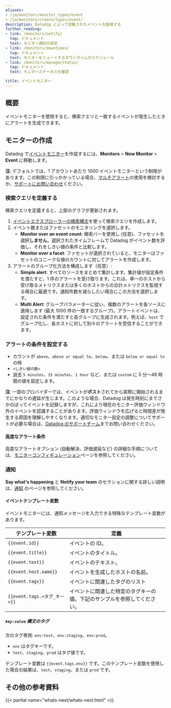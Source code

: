 ```yaml
---
aliases:
- /ja/monitors/monitor_types/event
- /ja/monitors/create/types/event/
description: Datadog によって収集されたイベントを監視する
further_reading:
- link: /monitors/notify/
  tag: ドキュメント
  text: モニター通知の設定
- link: /monitors/downtimes/
  tag: ドキュメント
  text: モニターをミュートするダウンタイムのスケジュール
- link: /monitors/manage/status/
  tag: ドキュメント
  text: モニターステータスを確認

title: イベントモニター
---
```


## 概要

イベントモニターを使用すると、検索クエリと一致するイベントが発生したときにアラートを生成できます。

## モニターの作成

Datadog で[イベントモニター][1]を作成するには、**Monitors** > **New Monitor** > **Event** に移動します。

<div class="alert alert-info"><strong>注</strong>: デフォルトでは、1 アカウントあたり 1000 イベントモニターという制限があります。この制限に引っかかっている場合、<a href="/monitors/configuration/?tab=thresholdalert#alert-grouping">マルチアラート</a>の使用を検討するか、<a href="/help/">サポートにお問い合わせ</a>ください。</div>

### 検索クエリを定義する

検索クエリを定義すると、上部のグラフが更新されます。

1. [イベントエクスプローラーの検索構文][2]を使って検索クエリを作成します。
2. イベント数またはファセットのモニタリングを選択します。
    * **Monitor over an event count**: 検索バーを使用し (任意)、ファセットを選択**しません**。選択されたタイムフレームで Datadog がイベント数を評価し、それをしきい値の条件と比較します。
    * **Monitor over a facet**: ファセットが選択されていると、モニターはファセットのユニークな値のカウントに対してアラートを作成します。
3. アラートのグループ化方法を構成します（任意）:
    * **Simple alert**: すべてのソースをまとめて集計します。集計値が設定条件を満たすと、1 件のアラートを受け取ります。これは、単一のホストから受け取るメトリクスまたは多くのホストからの合計メトリクスを監視する場合に最適です。通知件数を減らしたい場合にこの方法を選択します。
    * **Multi Alert**: グループパラメーターに従い、複数のアラートを各ソースに適用します (最大 1000 件の一致するグループ)。アラートイベントは、設定された条件を満たすと各グループに生成されます。例えば、`host` でグループ化し、各ホストに対して別々のアラートを受信することができます。

### アラートの条件を設定する

* カウントが `above`、`above or equal to`、`below`、または `below or equal to` の時
* `<しきい値の数>`
* 過去 `5 minutes`、`15 minutes`、`1 hour` など、または `custom` に 5 分～48 時間の値を設定します。

**注**: 一部のプロバイダーでは、イベントが**ポスト**されてから実際に開始されるまでにかなりの遅延が生じます。このような場合、Datadog は発生時刻にまでさかのぼってイベントを記録しますが、これにより現在のモニター評価ウィンドウ外のイベントを認識することがあります。評価ウィンドウを広げると時間差が発生する原因を理解しやすくなります。適切なモニター設定の調整についてサポートが必要な場合は、[Datadog のサポートチーム][3]までお問い合わせください。

#### 高度なアラート条件

高度なアラートオプション (自動解決、評価遅延など) の詳細な手順については、[モニターコンフィギュレーション][4]ページを参照してください。

### 通知

**Say what's happening** と **Notify your team** のセクションに関する詳しい説明は、[通知][5] のページを参照してください。

#### イベントテンプレート変数

イベントモニターには、通知メッセージを入力できる特殊なテンプレート変数があります。

| テンプレート変数          | 定義                                                                     |
|----------------------------|--------------------------------------------------------------------------------|
| `{{event.id}}`             | イベントの ID。                                                           |
| `{{event.title}}`          | イベントのタイトル。                                                        |
| `{{event.text}}`           | イベントのテキスト。                                                         |
| `{{event.host.name}}`      | イベントを生成したホストの名前。                                 |
| `{{event.tags}}`           | イベントに関連したタグのリスト                                          |
| `{{event.tags.<タグ_キー>}}` | イベントに関連した特定のタグキーの値。下記のサンプルを参照してください。 |

##### `key:value` 構文のタグ

次のタグ専用: `env:test`、`env:staging`、`env:prod`。

* `env` はタグキーです。
* `test`、`staging`、`prod` はタグ値です。

テンプレート変数は `{{event.tags.env}}` です。このテンプレート変数を使用した場合の結果は、`test`、`staging`、または `prod` です。

## その他の参考資料

{{< partial name="whats-next/whats-next.html" >}}

[1]: https://app.datadoghq.com/monitors#create/event
[2]: /ja/service_management/events/explorer/#search-syntax
[3]: /ja/help/
[4]: /ja/monitors/configuration/#advanced-alert-conditions
[5]: /ja/monitors/notify/
